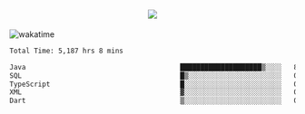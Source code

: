 <h1 align="center">
  <img src="https://readme-typing-svg.herokuapp.com/?font=Righteous&size=35&center=true&vCenter=true&width=500&height=70&duration=4000&lines=Hi!+%F0%9F%91%8B+I%27m+Ali%20Osman!;" />
</h1>


![wakatime](https://wakatime.com/share/@aliosmanoktar/3a8ffe71-6da4-4964-913b-2f09afbe53bf.svg?cache=none)
<!--START_SECTION:waka-->

```txt
Total Time: 5,187 hrs 8 mins

Java                                      ████████████████████▒░░░░   81.00 %
SQL                                       █▒░░░░░░░░░░░░░░░░░░░░░░░   05.53 %
TypeScript                                █░░░░░░░░░░░░░░░░░░░░░░░░   03.81 %
XML                                       ▓░░░░░░░░░░░░░░░░░░░░░░░░   02.19 %
Dart                                      ▒░░░░░░░░░░░░░░░░░░░░░░░░   01.34 %
```

<!--END_SECTION:waka-->


